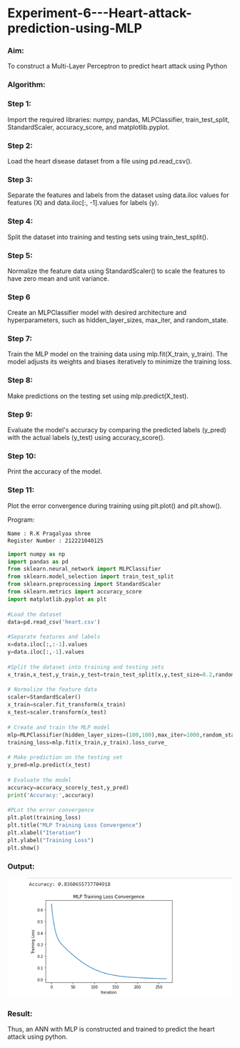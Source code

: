 # Experiment-6---Heart-attack-prediction-using-MLP
### Aim:
  To construct a  Multi-Layer Perceptron to predict heart attack using Python
### Algorithm:
### Step 1:
Import the required libraries: numpy, pandas, MLPClassifier, train_test_split, StandardScaler, accuracy_score, and matplotlib.pyplot.
### Step 2:
Load the heart disease dataset from a file using pd.read_csv().
### Step 3:
Separate the features and labels from the dataset using data.iloc values for features (X) and data.iloc[:, -1].values for labels (y).
### Step 4:
Split the dataset into training and testing sets using train_test_split().
### Step 5:
Normalize the feature data using StandardScaler() to scale the features to have zero mean and unit variance.
### Step 6
Create an MLPClassifier model with desired architecture and hyperparameters, such as hidden_layer_sizes, max_iter, and random_state.
### Step 7:
Train the MLP model on the training data using mlp.fit(X_train, y_train). The model adjusts its weights and biases iteratively to minimize the training loss.
### Step 8:
Make predictions on the testing set using mlp.predict(X_test).
### Step 9:
Evaluate the model's accuracy by comparing the predicted labels (y_pred) with the actual labels (y_test) using accuracy_score().
### Step 10:
Print the accuracy of the model.
### Step 11:
Plot the error convergence during training using plt.plot() and plt.show().

Program:
```
Name : R.K Pragalyaa shree
Register Number : 212221040125
```
```python
import numpy as np
import pandas as pd
from sklearn.neural_network import MLPClassifier
from sklearn.model_selection import train_test_split
from sklearn.preprocessing import StandardScaler
from sklearn.metrics import accuracy_score
import matplotlib.pyplot as plt

#Load the dataset
data=pd.read_csv('heart.csv')

#Separate features and labels
x=data.iloc[:,:-1].values
y=data.iloc[:,-1].values

#Split the dataset into training and testing sets
x_train,x_test,y_train,y_test=train_test_split(x,y,test_size=0.2,random_state=42)

# Normalize the feature data
scaler=StandardScaler()
x_train=scaler.fit_transform(x_train)
x_test=scaler.transform(x_test)

# Create and train the MLP model
mlp=MLPClassifier(hidden_layer_sizes=(100,100),max_iter=1000,random_state=42)
training_loss=mlp.fit(x_train,y_train).loss_curve_

# Make prediction on the testing set
y_pred=mlp.predict(x_test)

# Evaluate the model
accuracy=accuracy_score(y_test,y_pred)
print('Accuracy:',accuracy)

#PLot the error convergence
plt.plot(training_loss)
plt.title("MLP Training Loss Convergence")
plt.xlabel("Iteration")
plt.ylabel("Training Loss")
plt.show()
```
### Output:
![d1](https://github.com/Kadinsamson/Experiment-6---Heart-attack-prediction-using-MLP/raw/main/1.png)

### Result:
 Thus, an ANN with MLP is constructed and trained to predict the heart attack using python.
